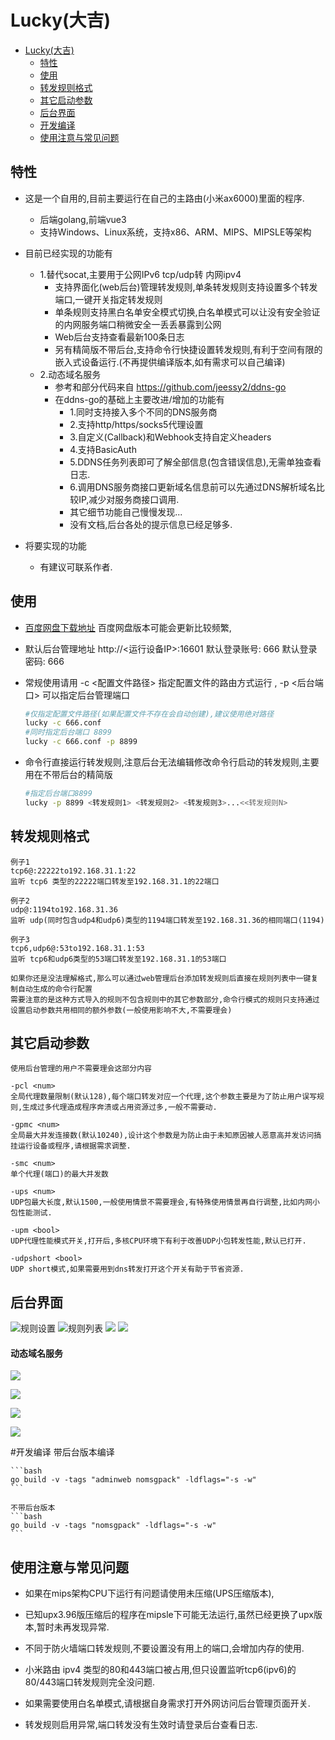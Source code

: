 # Lucky(大吉)
 
<!-- TOC -->
- [Lucky(大吉)](#)
  - [特性](#特性)
  - [使用](#使用)
  - [转发规则格式](#转发规则格式)
  - [其它启动参数](#其它启动参数)
  - [后台界面](#后台界面)
  - [开发编译](#开发编译)
  - [使用注意与常见问题](#使用注意与常见问题)
<!-- /TOC -->


## 特性

- 这是一个自用的,目前主要运行在自己的主路由(小米ax6000)里面的程序.

    - 后端golang,前端vue3
    - 支持Windows、Linux系统，支持x86、ARM、MIPS、MIPSLE等架构

- 目前已经实现的功能有
    - 1.替代socat,主要用于公网IPv6 tcp/udp转 内网ipv4
        - 支持界面化(web后台)管理转发规则,单条转发规则支持设置多个转发端口,一键开关指定转发规则
        - 单条规则支持黑白名单安全模式切换,白名单模式可以让没有安全验证的内网服务端口稍微安全一丢丢暴露到公网
        - Web后台支持查看最新100条日志
        - 另有精简版不带后台,支持命令行快捷设置转发规则,有利于空间有限的嵌入式设备运行.(不再提供编译版本,如有需求可以自己编译)
    - 2.动态域名服务
        - 参考和部分代码来自 https://github.com/jeessy2/ddns-go
        - 在ddns-go的基础上主要改进/增加的功能有
            - 1.同时支持接入多个不同的DNS服务商
            - 2.支持http/https/socks5代理设置
            - 3.自定义(Callback)和Webhook支持自定义headers
            - 4.支持BasicAuth
            - 5.DDNS任务列表即可了解全部信息(包含错误信息),无需单独查看日志.
            - 6.调用DNS服务商接口更新域名信息前可以先通过DNS解析域名比较IP,减少对服务商接口调用.
            - 其它细节功能自己慢慢发现...
            - 没有文档,后台各处的提示信息已经足够多.

- 将要实现的功能
    - 有建议可联系作者.





## 使用


- [百度网盘下载地址](https://pan.baidu.com/s/1NfumD9XjYU3OTeVmbu6vOQ?pwd=6666)
    百度网盘版本可能会更新比较频繁,
    

- 默认后台管理地址 http://<运行设备IP>:16601
  默认登录账号: 666
  默认登录密码: 666

- 常规使用请用 -c <配置文件路径> 指定配置文件的路由方式运行 , -p <后台端口> 可以指定后台管理端口
    ```bash
    #仅指定配置文件路径(如果配置文件不存在会自动创建),建议使用绝对路径
    lucky -c 666.conf
    #同时指定后台端口 8899
    lucky -c 666.conf -p 8899
    ```

- 命令行直接运行转发规则,注意后台无法编辑修改命令行启动的转发规则,主要用在不带后台的精简版
    ```bash
    #指定后台端口8899 
    lucky -p 8899 <转发规则1> <转发规则2> <转发规则3>...<<转发规则N>
    ```

## 转发规则格式
    例子1
    tcp6@:22222to192.168.31.1:22
    监听 tcp6 类型的22222端口转发至192.168.31.1的22端口

    例子2
    udp@:1194to192.168.31.36
    监听 udp(同时包含udp4和udp6)类型的1194端口转发至192.168.31.36的相同端口(1194)

    例子3
    tcp6,udp6@:53to192.168.31.1:53
    监听 tcp6和udp6类型的53端口转发至192.168.31.1的53端口

    如果你还是没法理解格式,那么可以通过web管理后台添加转发规则后直接在规则列表中一键复制自动生成的命令行配置
    需要注意的是这种方式导入的规则不包含规则中的其它参数部分,命令行模式的规则只支持通过设置启动参数共用相同的额外参数(一般使用影响不大,不需要理会)

## 其它启动参数
    使用后台管理的用户不需要理会这部分内容

    -pcl <num>  
    全局代理数量限制(默认128),每个端口转发对应一个代理,这个参数主要是为了防止用户误写规则,生成过多代理造成程序奔溃或占用资源过多,一般不需要动. 

    -gpmc <num>
    全局最大并发连接数(默认10240),设计这个参数是为防止由于未知原因被人恶意高并发访问搞挂运行设备或程序,请根据需求调整.

    -smc <num>
    单个代理(端口)的最大并发数

    -ups <num>
    UDP包最大长度,默认1500,一般使用情景不需要理会,有特殊使用情景再自行调整,比如内网小包性能测试.

    -upm <bool>
    UDP代理性能模式开关,打开后,多核CPU环境下有利于改善UDP小包转发性能,默认已打开.

    -udpshort <bool>
    UDP short模式,如果需要用到dns转发打开这个开关有助于节省资源.






## 后台界面
![规则设置](./previews/relayruleset.png)
![规则列表](./previews/relayrules.png)
![](./previews/whitelistset.png)
![](./previews/whitelist.png)
#### 动态域名服务

![](./previews/ddnslist.png)


![](./previews/iphistroy.png)

![](./previews/webhookhistroy.png)

![](./previews/domainsync.png)



#开发编译
    带后台版本编译

    ```bash
    go build -v -tags "adminweb nomsgpack" -ldflags="-s -w"
    ```

    不带后台版本
    ```bash
    go build -v -tags "nomsgpack" -ldflags="-s -w"
    ```






## 使用注意与常见问题
 - 如果在mips架构CPU下运行有问题请使用未压缩(UPS压缩版本),
 - 已知upx3.96版压缩后的程序在mipsle下可能无法运行,虽然已经更换了upx版本,暂时未再发现异常.

 - 不同于防火墙端口转发规则,不要设置没有用上的端口,会增加内存的使用.

 - 小米路由 ipv4 类型的80和443端口被占用,但只设置监听tcp6(ipv6)的80/443端口转发规则完全没问题.

 - 如果需要使用白名单模式,请根据自身需求打开外网访问后台管理页面开关.

 - 转发规则启用异常,端口转发没有生效时请登录后台查看日志.

